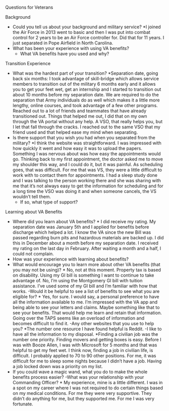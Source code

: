 
Questions for Veterans

Background
- Could you tell us about your background and military service? *I joined the Air Force in 2013 went to basic and then I was put into combat control for 2 years to be an Air Force controller for. Did that for 11 years. I just separated in Pope Airfield in North Carolina. 
- What has been your experience with using VA benefits?
  - What VA benefits have you used and why?

Transition Experience    
- What was the hardest part of your transition? *Separation date, going back six months: I took advantage of skill-bridge which allows service members to transition out of the military 6 months early and it allows you to get your feet wet, get an internship and I started to transition out about 10 months before my separation date. We are required to do the separation that Army individuals do as well which makes it a little more lengthy, online courses, and took advantage of a few other programs. 
Reached out to a lot of friends and teammates that have already transitioned out. Things that helped me out, I did that on my own through the VA portal without any help. A VSO, that really helps you, but I let that fall through the cracks. I reached out to the same VSO that my friend used and that helped ease my mind when separating. 
- Is there support that you wish you had when you separated from the military? *I think the website was straightforward. I was impressed with how quickly it went and how easy it was to upload the papers. Something I was nervous about was how easy the appointments would go. Thinking back to my first appointment, the doctor asked me to move my shoulder this way, and I could do it, but it was painful. As scheduling goes, that was difficult. For me that was VS, they were a little difficult to work with to contact them for appointments. 
I had a sleep study done and I was talking to the person working there and she was sharing with me that it’s not always easy to get the information for scheduling and for a long time the VSO was doing it and when someone cancels, the VS wouldn’t tell them. 
    - If so, what type of support?

Learning about VA Benefits
- Where did you learn about VA benefits? * I did receive my rating. My separation date was January 5th and I applied for benefits before discharge which helped a lot. I know the VA since the new Bill was passed regarding burn pits and hazardous materials are backed up. I did this in December about a month before my separation date. I received my rating on the last day in February. After waiting a month and a half, I could not complain. 
- How was your experience with learning about benefits?
- What would encourage you to learn more about other VA benefits (that you may not be using)? * No, not at this moment. Property tax is based on disability. Using my GI bill is something I want to continue to take advantage of. No, I’m using the Montgomery GI bill with tuition assistance. I’ve used some of my GI bill and I’m familiar with how that works. 
-Would it be helpful to see a list of benefits to see what you are eligible for? * Yes, for sure. I would say, a personal preference to have all the information available to me. I’m impressed with the VA app and being able to see your letters and claims. Maybe something like that to see your benefits. That would help me learn and retain that information. Going over the TAPS seems like an overload of information and becomes difficult to find it. 
-Any other websites that you use to help you? *The number one resource I have found helpful is Reddit. 
-I like to have all the information to my disposal. 
*Finding a civilian job was the number one priority. Finding movers and getting boxes is easy. Before I was with Booze Allen, I was with Microsoft for 5 months and that was helpful to get my feet wet. I think now, finding a job in civilian life, is difficult. I probably applied to 70 to 90 other positions. For me, it was difficult for me to sleep some nights because I didn’t have a job. Having a job locked down was a priority on my list. 
 - If you could wave a magic wand, what you do to make the whole benefits process easier?
-What was your relationship with your Commanding Officer? * My experience, mine is a little different. I was in a spot on my career where I was not required to do certain things based on my medical conditions. For me they were very supportive. They didn’t do anything for me, but they supported me. For me I was very fortunate. 
